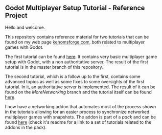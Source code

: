 ## Godot Multiplayer Setup Tutorial - Reference Project

Hello and welcome.

This repository contains reference material for two tutorials that can be found on my web page [kehomsforge.com](http://kehomsforge.com), both related to multiplayer games with Godot.

The first tutorial can be found [here](http://kehomsforge.com/tutorials/multi/gdMultiplayerSetup). It contains very basic multiplayer game setup with Godot, with a non authoritative server. The result of the first tutorial is in the master branch of this repository.

The second tutorial, which is a follow up to the first, contains some advanced topics as well as some fixes to some oversights of the first tutorial. In it, an authoritative server is implemented. The result of it can be found on the *MoreNetworking* branch and the tutorial itself can be found [here](http://kehomsforge.com/tutorials/multi/gdMoreNetworking).

I now have a networking addon that automates most of the process shown in the tutorials allowing for an easier process to synchronize networked multiplayer games with snapshots. The addon is part of a *pack* and can be found [here](https://github.com/Kehom/GodotAddonPack) (check it's readme for a link to a set of tutorials related to the addons in the pack).
